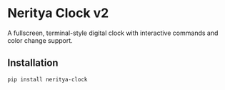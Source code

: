 # Neritya Clock v2

A fullscreen, terminal-style digital clock with interactive commands and color change support.

## Installation
```bash
pip install neritya-clock
